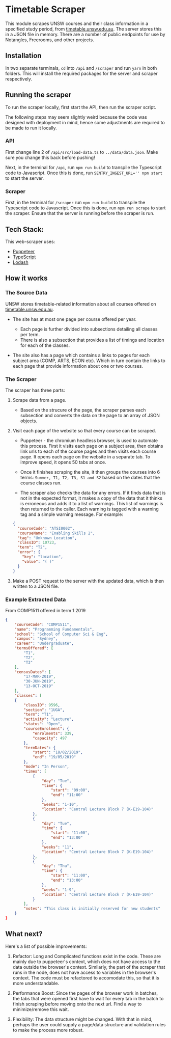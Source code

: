 # Timetable Scraper

This module scrapes UNSW courses and their class information in a specified study period, from [timetable.unsw.edu.au](https://timetable.unsw.edu.au/). The server stores this in a JSON file in memory. There are a number of public endpoints for use by Notangles, Freerooms, and other projects.

## Installation

In two separate terminals, `cd` into `/api` and `/scraper` and run `yarn` in both folders. This will install the required packages for the server and scraper respectively.

## Running the scraper

To run the scraper locally, first start the API, then run the scraper script.

The following steps may seem slightly weird because the code was designed with deployment in mind, hence some adjustments are required to be made to run it locally.

### API

First change line 2 of `/api/src/load-data.ts` to `../data/data.json`. Make sure you change this back before pushing!

Next, in the terminal for `/api`, run `npm run build` to transpile the Typescript code to Javascript. Once this is done, run `SENTRY_INGEST_URL='' npm start` to start the server.

### Scraper

First, in the terminal for `/scraper` run `npm run build` to transpile the Typescript code to Javascript. Once this is done, run `npm run scrape` to start the scraper. Ensure that the server is running before the scraper is run.

## Tech Stack:

This web-scraper uses:

- [Puppeteer](https://github.com/puppeteer/puppeteer)
- [TypeScript](https://www.typescriptlang.org/)
- [Lodash](https://lodash.com/)

## How it works

### The Source Data

UNSW stores timetable-related information about all courses offered on [timetable.unsw.edu.au](https://timetable.unsw.edu.au/).

- The site has at most one page per course offered per year.

  - Each page is further divided into subsections detailing all classes per term.
  - There is also a subsection that provides a list of timings and location for each of the classes.

- The site also has a page which contains a links to pages for each subject area (COMP, ARTS, ECON etc). Which in turn contain the links to each page that provide information about one or two courses.

### The Scraper

The scraper has three parts:

1. Scrape data from a page.

   - Based on the strucure of the page, the scraper parses each subsection and converts the data on the page to an array of JSON objects.

2. Visit each page of the website so that every course can be scraped.

   - Puppeteer - the chromium headless browser, is used to automate this process. First it visits each page on a subject area, then obtains link urls to each of the course pages and then visits each course page.
     It opens each page on the website in a separate tab. To improve speed, it opens 50 tabs at once.

   - Once it finishes scraping the site, it then groups the courses into 6 terms: `Summer, T1, T2, T3, S1 and S2` based on the dates that the course classes run.

   - The scraper also checks the data for any errors. If it finds data that is not in the expected format, it makes a copy of the data that it thinks is erroneous and adds it to a list of warnings. This list of warnings is then returned to the caller. Each warning is tagged with a warning tag and a simple warning message. For example:

   ```json
   {
     "courseCode": "ATSI0002",
     "courseName": "Enabling Skills 2",
     "tag": "Unknown Location",
     "classID": 10723,
     "term": "T2",
     "error": {
       "key": "location",
       "value": "( )"
     }
   }
   ```
3. Make a POST request to the server with the updated data, which is then written to a JSON file.

### Example Extracted Data

From COMP1511 offered in term 1 2019

```json
{
    "courseCode": "COMP1511",
    "name": "Programming Fundamentals",
    "school": "School of Computer Sci & Eng",
    "campus": "Sydney",
    "career": "Undergraduate",
    "termsOffered": [
        "T1",
        "T2",
        "T3"
    ],
    "censusDates": [
        "17-MAR-2019",
        "30-JUN-2019",
        "13-OCT-2019"
    ],
    "classes": [
    {
        "classID": 9596,
        "section": "1UGA",
        "term": "T1",
        "activity": "Lecture",
        "status": "Open",
        "courseEnrolment": {
            "enrolments": 339,
            "capacity": 497
        },
        "termDates": {
            "start": "18/02/2019",
            "end": "19/05/2019"
        },
        "mode": "In Person",
        "times": [
            {
                "day": "Tue",
                "time": {
                    "start": "09:00",
                    "end": "11:00"
                },
                "weeks": "1-10",
                "location": "Central Lecture Block 7 (K-E19-104)"
            },
            {
                "day": "Tue",
                "time": {
                    "start": "11:00",
                    "end": "13:00"
                },
                "weeks": "11",
                "location": "Central Lecture Block 7 (K-E19-104)"
            },
            {
                "day": "Thu",
                "time": {
                    "start": "11:00",
                    "end": "13:00"
                },
                "weeks": "1-9",
                "location": "Central Lecture Block 7 (K-E19-104)"
            }
        ],
        "notes": "This class is initially reserved for new students"
    }
}
```

## What next?

Here's a list of possible improvements:

1. Refactor: Long and Complicated functions exist in the code. These are mainly due to puppeteer's context, which does not have access to the data outside the browser's context. Similarly, the part of the scraper that runs in the node, does not have access to variables in the browser's context. The code must be refactored to accomodate this, so that it is more understandable.

2. Performance Boost: Since the pages of the browser work in batches, the tabs that were opened first have to wait for every tab in the batch to finish scraping before moving onto the next url. Find a way to minimize/remove this wait.

3. Flexibility: The data structure might be changed. With that in mind, perhaps the user could supply a page/data structure and validation rules to make the process more robust.
